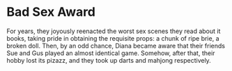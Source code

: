 Bad Sex Award=============


For years, they joyously reenacted the worst sex scenes they read about it books, taking pride in obtaining the requisite props: a chunk of ripe brie, a broken doll. Then, by an odd chance, Diana became aware that their friends Sue and Gus played an almost identical game. Somehow, after that, their hobby lost its pizazz, and they took up darts and mahjong respectively.
